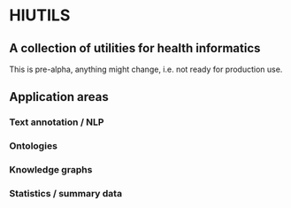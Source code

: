 # HIUTILS
## A collection of utilities for health informatics

This is pre-alpha, anything might change, i.e. not ready for production use. 

## Application areas
### Text annotation / NLP
### Ontologies
### Knowledge graphs
### Statistics / summary data
